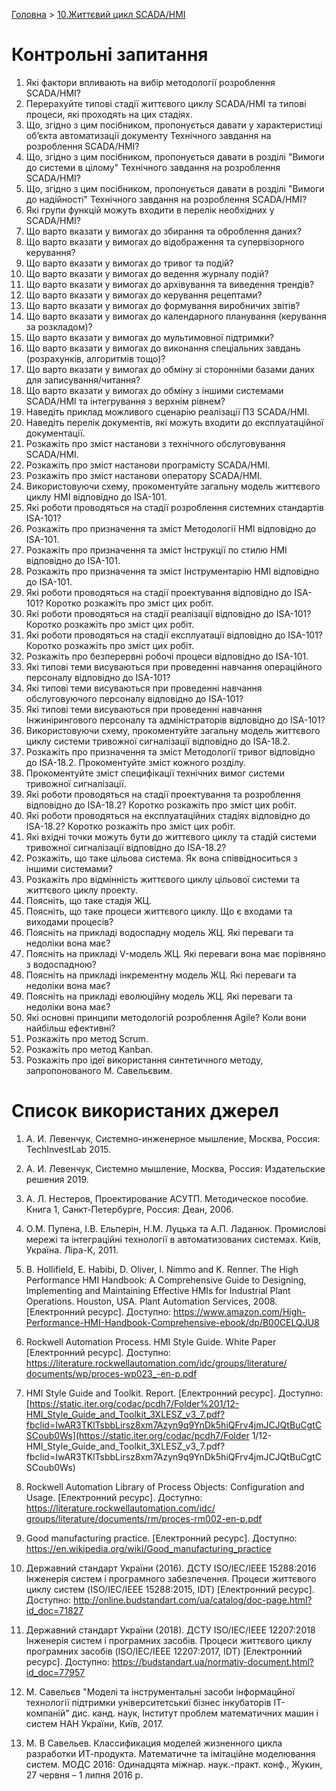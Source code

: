 [Головна](README.md) > [10.Життєвий цикл SCADA/HMI](10.md)

# Контрольні запитання 

1. Які фактори впливають на вибір методології розроблення SCADA/HMI?
2. Перерахуйте типові стадії життєвого циклу SCADA/HMI та типові процеси, які проходять на цих стадіях.
3. Що, згідно з цим посібником, пропонується давати у характеристиці об’єкта автоматизації документу Технічного завдання на розроблення SCADA/HMI?
4. Що, згідно з цим посібником, пропонується давати в розділі "Вимоги до системи в цілому" Технічного завдання на розроблення SCADA/HMI?
5. Що, згідно з цим посібником, пропонується давати в розділі "Вимоги до надійності" Технічного завдання на розроблення SCADA/HMI?
6. Які групи функцій можуть входити в перелік необхідних у SCADA/HMI?
7. Що варто вказати у вимогах до збирання та оброблення даних?
8. Що варто вказати у вимогах до відображення та супервізорного керування?
9. Що варто вказати у вимогах до тривог та подій?
10. Що варто вказати у вимогах до ведення журналу подій?
11. Що варто вказати у вимогах до архівування та виведення трендів?
12. Що варто вказати у вимогах до керування рецептами?
13. Що варто вказати у вимогах до формування виробничих звітів?
14. Що варто вказати у вимогах до календарного планування (керування за розкладом)?
15. Що варто вказати у вимогах до мультимовної підтримки?
16. Що варто вказати у вимогах до виконання спеціальних завдань (розрахунків, алгоритмів тощо)?
17. Що варто вказати у вимогах до обміну зі сторонніми базами даних для записування/читання?
18. Що варто вказати у вимогах до обміну з іншими системами SCADA/HMI та інтегрування з верхнім рівнем?
19. Наведіть приклад можливого сценарію реалізації ПЗ SCADA/HMI.
20. Наведіть перелік документів, які можуть входити до експлуатаційної документації.
21. Розкажіть про зміст настанови з технічного обслуговування SCADA/HMI.
22. Розкажіть про зміст настанови програмісту SCADA/HMI.
23. Розкажіть про зміст настанови оператору SCADA/HMI.
24. Використовуючи схему, прокоментуйте загальну модель  життєвого циклу HMI відповідно до ISA-101.
25. Які роботи проводяться на стадії розроблення системних стандартів ISA-101?
26. Розкажіть про призначення та зміст Методології HMI відповідно до ISA-101.
27. Розкажіть про призначення та зміст Інструкції по стилю HMI відповідно до ISA-101.
28. Розкажіть про призначення та зміст Інструментарію HMI відповідно до ISA-101.
29. Які роботи проводяться на стадії проектування відповідно до ISA-101? Коротко розкажіть про зміст цих робіт.
30. Які роботи проводяться на стадії реалізації відповідно до ISA-101? Коротко розкажіть про зміст цих робіт.
31. Які роботи проводяться на стадії експлуатації відповідно до ISA-101? Коротко розкажіть про зміст цих робіт.
32. Розкажіть про безперервні робочі процеси відповідно до ISA-101.
33. Які типові теми висуваються при проведенні навчання операційного персоналу відповідно до ISA-101?
34. Які типові теми висуваються при проведенні навчання обслуговуючого персоналу відповідно до ISA-101?
35. Які типові теми висуваються при проведенні навчання Інжинірингового персоналу та адміністраторів відповідно до ISA-101?
36. Використовуючи схему, прокоментуйте загальну модель  життєвого циклу системи тривожної сигналізації відповідно до ISA-18.2.
37. Розкажіть про призначення та зміст Методології тривог відповідно до ISA-18.2. Прокоментуйте зміст кожного розділу.
38. Прокоментуйте зміст специфікації технічних вимог системи тривожної сигналізації.
39. Які роботи проводяться на стадії проектування та розроблення відповідно до ISA-18.2? Коротко розкажіть про зміст цих робіт.
40. Які роботи проводяться на експлуатаційних стадіях відповідно до ISA-18.2? Коротко розкажіть про зміст цих робіт.
41. Які вхідні точки можуть бути до життєвого циклу та стадій системи тривожної сигналізації відповідно до ISA-18.2?
42. Розкажіть, що таке цільова система. Як вона співвідноситься з іншими системами?
43. Розкажіть про відмінність життєвого циклу цільової системи та життєвого циклу проекту.
44. Поясніть, що таке стадія ЖЦ.  
45. Поясніть, що таке процеси життєвого циклу. Що є входами та виходами процесів?
46. Поясніть на прикладі водоспадну модель ЖЦ. Які переваги та недоліки вона має?
47. Поясніть на прикладі V-модель ЖЦ. Які переваги вона має порівняно з водоспадною?
48. Поясніть на прикладі інкрементну модель ЖЦ. Які переваги та недоліки вона має?
49. Поясніть на прикладі еволюційну модель ЖЦ. Які переваги та недоліки вона має?
50. Які основні принципи методологій розроблення Agile? Коли вони найбільш ефективні?
51. Розкажіть про метод Scrum.
52. Розкажіть про метод Kanban.
53. Розкажіть про ідеї використання синтетичного методу, запропонованого 
     М. Савельєвим. 

# Список використаних джерел

1. А. И. Левенчук, Системно-инженерное мышление, Москва, Россия: TechInvestLab 2015. 

2. А. И. Левенчук, Системно мышление, Москва, Россия: Издательские решения 2019. 

3. А. Л. Нестеров, Проектирование АСУТП. Методическое пособие. Книга 1, Санкт-Петербурге, Россия: Деан, 2006.

4. О.М. Пупена, І.В. Ельперін, Н.М. Луцька та А.П. Ладанюк. Промислові мережі та інтеграційні технології в автоматизованих системах. Київ, Україна. Ліра-К, 2011.

5. B. Hollifield, E. Habibi, D. Oliver, I. Nimmo and K. Renner. The High Performance HMI Handbook: A Comprehensive Guide to Designing, Implementing and Maintaining Effective HMIs for Industrial Plant Operations. Houston, USA. Plant Automation Services, 2008. [Електронний ресурс]. Доступно: https://www.amazon.com/High-Performance-HMI-Handbook-Comprehensive-ebook/dp/B00CELQJU8 

6. Rockwell Automation Process. HMI Style Guide. White Paper [Електронний ресурс]. Доступно: [https://literature.rockwellautomation.com/idc/groups/literature/ documents/wp/proces-wp023_-en-p.pdf](https://literature.rockwellautomation.com/idc/groups/literature/documents/wp/proces-wp023_-en-p.pdf) 

7. HMI Style Guide and Toolkit. Report. [Електронний ресурс]. Доступно: [https://static.iter.org/codac/pcdh7/Folder%201/12-HMI_Style_Guide_and_Toolkit_3XLESZ_v3_7.pdf?fbclid=IwAR3TKlTsbbLirsz8xm7Azyn9q9YnDk5hiQFrv4jmJCJQtBuCgtCSCoub0Ws](https://static.iter.org/codac/pcdh7/Folder 1/12-HMI_Style_Guide_and_Toolkit_3XLESZ_v3_7.pdf?fbclid=IwAR3TKlTsbbLirsz8xm7Azyn9q9YnDk5hiQFrv4jmJCJQtBuCgtCSCoub0Ws) 

8. Rockwell Automation Library of Process Objects: Configuration and Usage. [Електронний ресурс]. Доступно: [https://literature.rockwellautomation.com/idc/ groups/literature/documents/rm/proces-rm002-en-p.pdf](https://literature.rockwellautomation.com/idc/groups/literature/documents/rm/proces-rm002-en-p.pdf)

9. Good manufacturing practice. [Електронний ресурс]. Доступно: https://en.wikipedia.org/wiki/Good_manufacturing_practice

10. Державний стандарт України (2016). ДСТУ ISO/IEC/IEEE 15288:2016 Інженерія систем і програмного забезпечення. Процеси життєвого циклу систем (ISO/IEC/IEEE 15288:2015, IDT) [Електронний ресурс]. Доступно: http://online.budstandart.com/ua/catalog/doc-page.html?id_doc=71827

11. Державний стандарт України (2018). ДСТУ ISO/IEC/IEEE 12207:2018 Інженерія систем і програмних засобів. Процеси життєвого циклу програмних засобів (ISO/IEC/IEEE 12207:2017, IDT)  [Електронний ресурс]. Доступно: https://budstandart.ua/normativ-document.html?id_doc=77957

12. М. Савельєв "Моделі та інструментальні засоби інформацйної технології підтримки університетськиї бізнес інкубаторів ІТ-компаній" дис. канд. наук, Інститут проблем математичних машин і систем НАН України, Київ, 2017.

13. М. В Савельев. Классификация моделей жизненного цикла разработки ИТ-продукта. Математичне та імітаційне моделювання систем. МОДС 2016: Одинадцята міжнар. наук.-практ. конф., Жукин, 27 червня – 1 липня 2016 р.